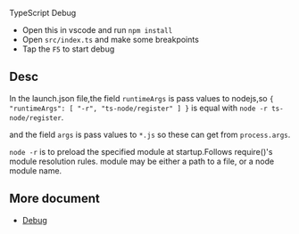 TypeScript Debug

- Open this in vscode and run `npm install`
- Open `src/index.ts` and make some breakpoints
- Tap the `F5` to start debug

## Desc

In the launch.json file,the field `runtimeArgs` is pass values to nodejs,so `{ "runtimeArgs": [ "-r", "ts-node/register" ] }` is equal with `node -r ts-node/register`.

and the field `args` is pass values to `*.js` so these can get from `process.args`.

`node -r` is to preload the specified module at startup.Follows require()'s module resolution rules. module may be either a path to a file, or a node module name.

## More document

- [Debug](https://code.visualstudio.com/docs/editor/debugging)
